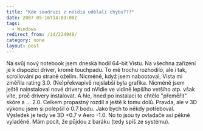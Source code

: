 ```yaml
---
title: "Kde soudruzi z nVidia udělali chybu???"
date: 2007-05-16T14:03:00Z
tags:
  - Windows
redirect_from: /id/224948/
category: none
layout: post
---
```

Na svůj nový notebook jsem dneska hodil 64-bit Vistu. Na všechna zařízení je k dispozici driver, kromě touchpadu. To mě trochu rozhodilo, ale i tak, scrollování po straně oželím. Nicméně, když jsem nabootoval, Vista mi změřila rating 3.0. (Ne)překvapivě nejslabší byla grafika. Nicméně jsem ještě nainstaloval nové drivery od nVidie ve vidině lepšího vetšího atp. však víte, proč drivery instalovat. A hle, hned po instalaci to chtělo "přeměřit" skóre a ... 2.0. Celkem propastný rozdíl a ještě k tomu dolů. Pravda, ale v 3D výkonu jsem si polepšil o 0.7 bodu. Jako bych to někdy potřeboval. Výsledek je tedy ve 3D +0.7 v Aero -1.0. No to jsou ty ovladače asi pěkně vyladěné. Mám pocit, že půjdou z baráku (tedy spíš ze systému).